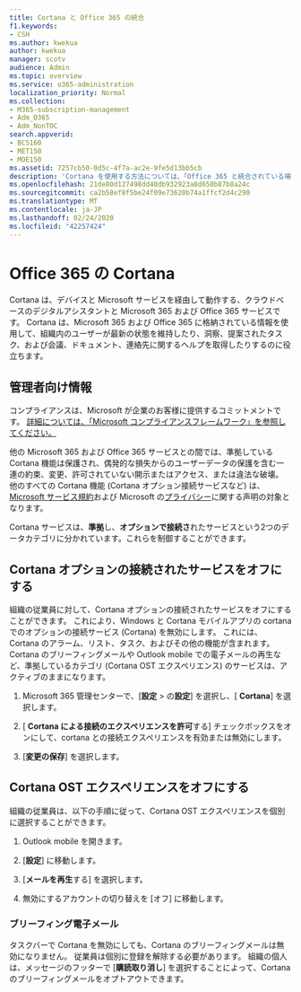 ```yaml
---
title: Cortana と Office 365 の統合
f1.keywords:
- CSH
ms.author: kwekua
author: kwekua
manager: scotv
audience: Admin
ms.topic: overview
ms.service: o365-administration
localization_priority: Normal
ms.collection:
- M365-subscription-management
- Adm_O365
- Adm_NonTOC
search.appverid:
- BCS160
- MET150
- MOE150
ms.assetid: 7257cb50-0d5c-4f7a-ac2e-9fe5d13bb5cb
description: 'Cortana を使用する方法については、「Office 365 と統合されている場合」を参照してください。 管理センターで Cortana をオフにして、組織のデータへのアクセスを制限することができます。 '
ms.openlocfilehash: 21de80d127498dd40db932923a8d650b87b8a24c
ms.sourcegitcommit: ca2b58ef8f5be24f09e73620b74a1ffcf2d4c290
ms.translationtype: MT
ms.contentlocale: ja-JP
ms.lasthandoff: 02/24/2020
ms.locfileid: "42257424"
---
```

# <a name="cortana-in-office-365"></a>Office 365 の Cortana

Cortana は、デバイスと Microsoft サービスを経由して動作する、クラウドベースのデジタルアシスタントと Microsoft 365 および Office 365 サービスです。 Cortana は、Microsoft 365 および Office 365 に格納されている情報を使用して、組織内のユーザーが最新の状態を維持したり、洞察、提案されたタスク、および会議、ドキュメント、連絡先に関するヘルプを取得したりするのに役立ちます。
  
## <a name="info-for-admins"></a>管理者向け情報

コンプライアンスは、Microsoft が企業のお客様に提供するコミットメントです。 [詳細については、「Microsoft コンプライアンスフレームワーク」を参照してください。](https://go.microsoft.com/fwlink/p/?LinkId=2109173)

他の Microsoft 365 および Office 365 サービスとの間では、準拠している Cortana 機能は保護され、偶発的な損失からのユーザーデータの保護を含む一連の約束、変更、許可されていない開示またはアクセス、または違法な破壊。 他のすべての Cortana 機能 (Cortana オプション接続サービスなど) は、 [Microsoft サービス規約](https://go.microsoft.com/fwlink/p/?LinkId=2109174)および Microsoft の[プライバシー](https://go.microsoft.com/fwlink/p/?LinkId=2109175)に関する声明の対象となります。

Cortana サービスは、**準拠**し、**オプションで接続さ**れたサービスという2つのデータカテゴリに分かれています。これらを制御することができます。

## <a name="turn-off-cortana-optional-connected-services"></a>Cortana オプションの接続されたサービスをオフにする

組織の従業員に対して、Cortana オプションの接続されたサービスをオフにすることができます。 これにより、Windows と Cortana モバイルアプリの cortana でのオプションの接続サービス (Cortana) を無効にします。 これには、Cortana のアラーム、リスト、タスク、およびその他の機能が含まれます。 Cortana のブリーフィングメールや Outlook mobile での電子メールの再生など、準拠しているカテゴリ (Cortana OST エクスペリエンス) のサービスは、アクティブのままになります。

1. Microsoft 365 管理センターで、[**設定** > の**設定**] を選択し、[ **Cortana**] を選択します。

4. [ **Cortana による接続のエクスペリエンスを許可**する] チェックボックスをオンにして、cortana との接続エクスペリエンスを有効または無効にします。

5. [**変更の保存**] を選択します。

## <a name="turn-off-cortana-ost-experiences"></a>Cortana OST エクスペリエンスをオフにする

組織の従業員は、以下の手順に従って、Cortana OST エクスペリエンスを個別に選択することができます。

1. Outlook mobile を開きます。

2. [**設定**] に移動します。
  
3. [**メールを再生**する] を選択します。

4. 無効にするアカウントの切り替えを [オフ] に移動します。

### <a name="briefing-email"></a>ブリーフィング電子メール

タスクバーで Cortana を無効にしても、Cortana のブリーフィングメールは無効になりません。 従業員は個別に登録を解除する必要があります。 組織の個人は、メッセージのフッターで [**購読取り消し**] を選択することによって、Cortana のブリーフィングメールをオプトアウトできます。